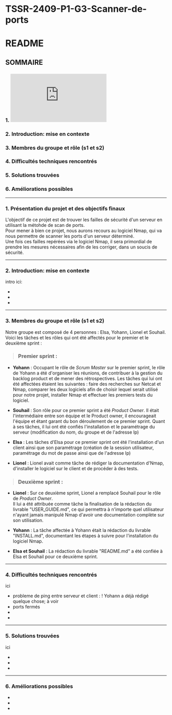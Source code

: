 # TSSR-2409-P1-G3-Scanner-de-ports

# **README**

## **SOMMAIRE**

### 1. ![Présentation du projet et des objectifs finaux](https://github.com/WildCodeSchool/TSSR-2409-P1-G3-Scanner-de-ports/edit/main/README.md#1-pr%C3%A9sentation-du-projet-et-des-objectifs-finaux-1)

### 2. Introduction: mise en contexte
    
### 3. Membres du groupe et rôle (s1 et s2)
    
### 4. Difficultés techniques rencontrés
    
### 5. Solutions trouvées
    
### 6. Améliorations possibles

---
### 1. Présentation du projet et des objectifs finaux

L'objectif de ce projet est de trouver les failles de sécurité d'un serveur en utilisant la métohde de scan de ports.  
Pour mener à bien ce projet, nous aurons recours au logiciel Nmap, qui va nous permettre de scanner les ports d'un serveur déterminé.  
Une fois ces failles repérées via le logiciel Nmap, il sera primordial de prendre les mesures nécessaires afin de les corriger, dans un soucis de sécurité.

---

### 2.  Introduction: mise en contexte

intro ici:

*
*
*
---

### 3. Membres du groupe et rôle (s1 et s2)  

Notre groupe est composé de 4 personnes : Elsa, Yohann, Lionel et Souhail.  
Voici les tâches et les rôles qui ont été affectés pour le premier et le deuxième sprint :  
> ### Premier sprint :
* **Yohann** : Occupant le rôle de *Scrum Master* sur le premier sprint, le rôle de Yohann a été d'organiser les réunions, de contribuer à la gestion du backlog product et de mener des rétrospectives.
Les tâches qui lui ont été affectées étaient les suivantes : faire des recherches sur Netcat et Nmap, comparer les deux logiciels afin de choisir lequel serait utilisé pour notre projet, installer Nmap et effectuer les premiers tests du logiciel.

* **Souhail** : Son rôle pour ce premier sprint a été *Product Owner*. Il était l'intermédiaire entre son équipe et le Product owner, il encourageait l'équipe et étant garant du bon déroulement de ce premier sprint.
Quant à ses tâches, il lui ont été confiés l'installation et le paramétrage du serveur (modification du nom, du groupe et de l'adresse Ip)

* **Elsa** : Les tâches d'Elsa pour ce premier sprint ont été l'installation d'un client ainsi que son paramétrage (création de la session utilisateur, paramétrage du mot de passe ainsi que de l'adresse Ip)

* **Lionel** : Lionel avait comme tâche de rédiger la documentation d'Nmap, d'installer le logiciel sur le client et de procéder à des tests.

> ### Deuxième sprint :
* **Lionel** : Sur ce deuxième sprint, Lionel a remplacé Souhail pour le rôle de *Product Owner*.  
Il lui a été attribuée comme tâche la finalisation de la rédaction du livrable "USER_GUIDE.md", ce qui permettra à n'importe quel utilisateur n'ayant jamais manipulé Nmap d'avoir une documentation complète sur son utilisation.  

* **Yohann** : La tâche affectée à Yohann était la rédaction du livrable "INSTALL.md", documentant les étapes à suivre pour l'installation du logiciel Nmap.  

* **Elsa et Souhail** : La rédaction du livrable "README.md" a été confiée à Elsa et Souhail pour ce deuxième sprint.


--- 

### 4. Difficultés techniques rencontrés

ici

* probleme de ping entre serveur et client : ! Yohann a déjà rédigé quelque chose; à voir
* ports fermés  
*
*

---

### 5. Solutions trouvées

ici

*
*
*
---

### 6. Améliorations possibles

*
*
*

